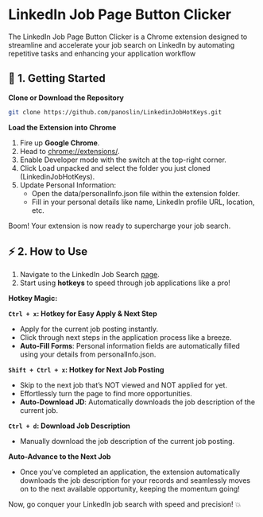# LinkedIn Job Page Button Clicker

The LinkedIn Job Page Button Clicker is a Chrome extension designed to streamline and accelerate your job search on LinkedIn by automating repetitive tasks and enhancing your application workflow
## 🚀 1. Getting Started



**Clone or Download the Repository**



```bash
git clone https://github.com/panoslin/LinkedinJobHotKeys.git
```





**Load the Extension into Chrome**

1. Fire up **Google Chrome**.
2. Head to [chrome://extensions/](chrome://extensions/).
3. Enable Developer mode with the switch at the top-right corner.
4. Click Load unpacked and select the folder you just cloned (LinkedinJobHotKeys).
5. Update Personal Information:
   - Open the data/personalInfo.json file within the extension folder.
   - Fill in your personal details like name, LinkedIn profile URL, location, etc.

Boom! Your extension is now ready to supercharge your job search.



## **⚡ 2. How to Use**

1. Navigate to the LinkedIn Job Search [page](https://www.linkedin.com/jobs/search).
2. Start using **hotkeys** to speed through job applications like a pro!



**Hotkey Magic:**



**`Ctrl + x`: Hotkey for Easy Apply & Next Step**

- Apply for the current job posting instantly.
- Click through next steps in the application process like a breeze.
- **Auto-Fill Forms**: Personal information fields are automatically filled using your details from personalInfo.json.


**`Shift + Ctrl + x`: Hotkey for Next Job Posting**

- Skip to the next job that’s NOT viewed and NOT applied for yet.
- Effortlessly turn the page to find more opportunities.
- **Auto-Download JD**: Automatically downloads the job description of the current job.



**`Ctrl + d`: Download Job Description**
- Manually download the job description of the current job posting.



**Auto-Advance to the Next Job**

- Once you’ve completed an application, the extension automatically downloads the job description for your records and seamlessly moves on to the next available opportunity, keeping the momentum going!



Now, go conquer your LinkedIn job search with speed and precision! 💥